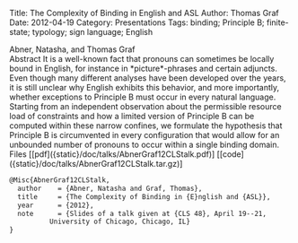 Title: The Complexity of Binding in English and ASL
Author: Thomas Graf
Date: 2012-04-19
Category: Presentations
Tags: binding; Principle B; finite-state; typology; sign language; English

<div markdown class="authors">
Abner, Natasha, and Thomas Graf
</div>

<div markdown class="abstract">
<span id="abstract-title">Abstract</span>
It is a well-known fact that pronouns can sometimes be locally bound in English, for instance in *picture*-phrases and certain adjuncts.
Even though many different analyses have been developed over the years, it is still unclear why English exhibits this behavior, and more importantly, whether exceptions to Principle B must occur in every natural language.
Starting from an independent observation about the permissible resource load of constraints and how a limited version of Principle B can be computed within these narrow confines, we formulate the hypothesis that Principle B is circumvented in every configuration that would allow for an unbounded number of pronouns to occur within a single binding domain.
</div>

<div markdown class="files">
<span id="files-title">Files</span>
[[pdf]({static}/doc/talks/AbnerGraf12CLStalk.pdf)]
[[code]({static}/doc/talks/AbnerGraf12CLStalk.tar.gz)]
</div>

~~~latex
@Misc{AbnerGraf12CLStalk,
  author	= {Abner, Natasha and Graf, Thomas},
  title		= {The Complexity of Binding in {E}nglish and {ASL}},
  year		= {2012},
  note		= {Slides of a talk given at {CLS 48}, April 19--21,
		  University of Chicago, Chicago, IL}
}
~~~
